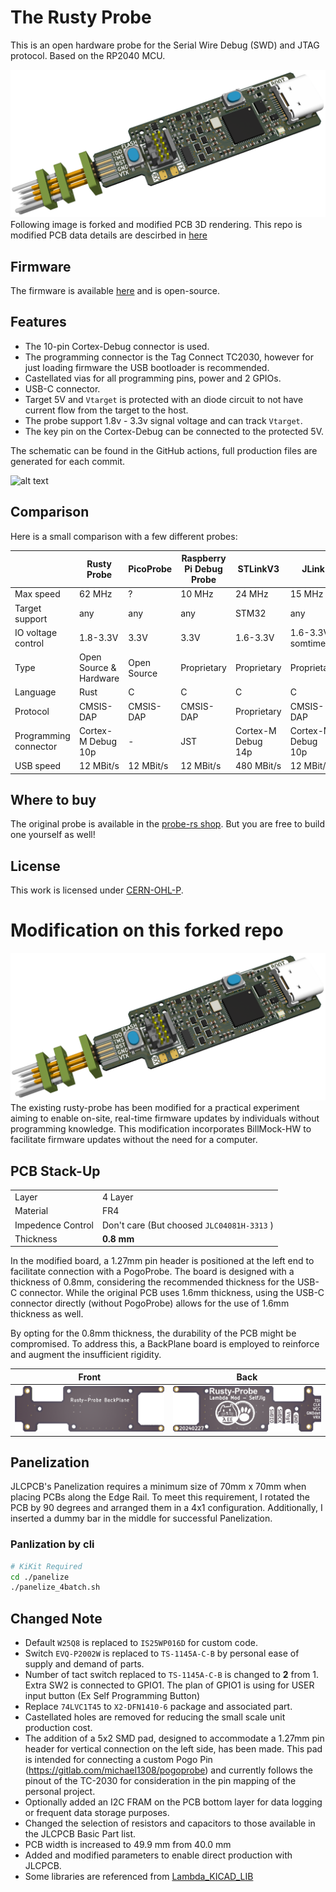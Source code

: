 # The Rusty Probe

This is an open hardware probe for the Serial Wire Debug (SWD) and JTAG protocol.
Based on the RP2040 MCU.

![modified probe](modified_image/rs-probe-mod.png)
Following image is forked and modified PCB 3D rendering.
This repo is modified PCB data details are descirbed in [here](#modification-on-this-forked-repo)

## Firmware

The firmware is available [here](https://github.com/probe-rs/rusty-probe-firmware) and is open-source.

## Features

- The 10-pin Cortex-Debug connector is used.
- The programming connector is the Tag Connect TC2030, however for just loading firmware the USB bootloader is recommended.
- Castellated vias for all programming pins, power and 2 GPIOs.
- USB-C connector.
- Target 5V and `Vtarget` is protected with an diode circuit to not have current flow from the target to the host.
- The probe support 1.8v - 3.3v signal voltage and can track `Vtarget`.
- The key pin on the Cortex-Debug can be connected to the protected 5V.

The schematic can be found in the GitHub actions, full production files are generated for each commit.

![alt text](rs-probe.jpg "probe")

## Comparison

Here is a small comparison with a few different probes:

|                       | Rusty Probe            | PicoProbe   | Raspberry Pi Debug Probe | STLinkV3           | JLink              |
|-----------------------|------------------------|-------------|--------------------------|--------------------|--------------------|
| Max speed             | 62 MHz                 | ?           | 10 MHz                   | 24 MHz             | 15 MHz             |
| Target support        | any                    | any         | any                      | STM32              | any                |
| IO voltage control    | 1.8-3.3V               | 3.3V        | 3.3V                     | 1.6-3.3V           | 1.6-3.3V somtimes  |
| Type                  | Open Source & Hardware | Open Source | Proprietary              | Proprietary        | Proprietary        |
| Language              | Rust                   | C           | C                        | C                  | C                  |
| Protocol              | CMSIS-DAP              | CMSIS-DAP   | CMSIS-DAP                | Proprietary        | CMSIS-DAP          |
| Programming connector | Cortex-M Debug 10p     | -           | JST                      | Cortex-M Debug 14p | Cortex-M Debug 10p |
| USB speed             | 12 MBit/s              | 12 MBit/s   | 12 MBit/s                | 480 MBit/s         | 12 MBit/s          |

## Where to buy

The original probe is available in the [probe-rs shop](https://shop.probe.rs/). But you are free to build one yourself as well!

## License

This work is licensed under [CERN-OHL-P](cern_ohl_p_v2.txt).

# Modification on this forked repo
![modified probe](modified_image/rs-probe-mod.png)
The existing rusty-probe has been modified for a practical experiment aiming to enable on-site, real-time firmware updates by individuals without programming knowledge. This modification incorporates BillMock-HW to facilitate firmware updates without the need for a computer.

## PCB Stack-Up
|          |                    |
| -------- | ------------------ |
| Layer    | 4 Layer            |
| Material | FR4                |
| Impedence Control | Don't care (But choosed `JLC04081H-3313` ) |
| Thickness | **0.8 mm**        |

In the modified board, a 1.27mm pin header is positioned at the left end to facilitate connection with a PogoProbe. The board is designed with a thickness of 0.8mm, considering the recommended thickness for the USB-C connector. While the original PCB uses 1.6mm thickness, using the USB-C connector directly (without PogoProbe) allows for the use of 1.6mm thickness as well.

By opting for the 0.8mm thickness, the durability of the PCB might be compromised. To address this, a BackPlane board is employed to reinforce and augment the insufficient rigidity.

| Front   | Back    |
| ------- | ------- |
| ![backplane-front](modified_image/backplane-front.png) | ![backplane-back](modified_image/backplane-back.png) |

## Panelization 
JLCPCB's Panelization requires a minimum size of 70mm x 70mm when placing PCBs along the Edge Rail. To meet this requirement, I rotated the PCB by 90 degrees and arranged them in a 4x1 configuration. Additionally, I inserted a dummy bar in the middle for successful Panelization.

### Panlization by cli
```sh
# KiKit Required
cd ./panelize
./panelize_4batch.sh
```

## Changed Note
- Default `W25Q8` is replaced to `IS25WP016D` for custom code.
- Switch `EVQ-P2002W` is replaced to `TS-1145A-C-B` by personal ease of supply and demand of parts.
- Number of tact switch replaced to `TS-1145A-C-B` is changed to **2** from 1. Extra SW2 is connected to GPIO1. The plan of GPIO1 is using for USER input button (Ex Self Programming Button)
- Replace `74LVC1T45` to `X2-DFN1410-6` package and associated part.
- Castellated holes are removed for reducing the small scale unit production cost.
- The addition of a 5x2 SMD pad, designed to accommodate a 1.27mm pin header for vertical connection on the left side, has been made. This pad is intended for connecting a custom Pogo Pin (https://gitlab.com/michael1308/pogoprobe) and currently follows the pinout of the TC-2030 for consideration in the pin mapping of the personal project.
- Optionally added an I2C FRAM on the PCB bottom layer for data logging or frequent data storage purposes.
- Changed the selection of resistors and capacitors to those available in the JLCPCB Basic Part list.
- PCB width is increased to 49.9 mm from 40.0 mm
- Added and modified parameters to enable direct production with JLCPCB.
- Some libraries are referenced from [Lambda_KICAD_LIB](https://github.com/pmnxis/Lambda_KICAD_LIB)
